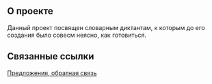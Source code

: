 ## О проекте
Данный проект посвящен словарным диктантам, к которым до его создания было совесм неясно, как готовиться.

## Связанные ссылки
[Предложения, обратная связь](https://docs.google.com/document/d/1i9CQ7Cx_unfLKPmTkEEkpjc5sD6TXzTX8simFbrZPI8/edit?usp=sharing)